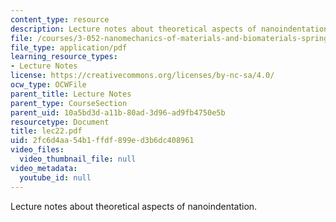 ```yaml
---
content_type: resource
description: Lecture notes about theoretical aspects of nanoindentation.
file: /courses/3-052-nanomechanics-of-materials-and-biomaterials-spring-2007/2fc6d4aa54b1ffdf899ed3b6dc408961_lec22.pdf
file_type: application/pdf
learning_resource_types:
- Lecture Notes
license: https://creativecommons.org/licenses/by-nc-sa/4.0/
ocw_type: OCWFile
parent_title: Lecture Notes
parent_type: CourseSection
parent_uid: 10a5bd3d-a11b-80ad-3d96-ad9fb4750e5b
resourcetype: Document
title: lec22.pdf
uid: 2fc6d4aa-54b1-ffdf-899e-d3b6dc408961
video_files:
  video_thumbnail_file: null
video_metadata:
  youtube_id: null
---
```

Lecture notes about theoretical aspects of nanoindentation.